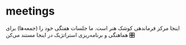 # meetings
اینجا مرکز فرماندهی کوشک هنر است. ما جلسات هفتگی خود را (جمعه‌ها) برای هماهنگی و برنامه‌ریزی استراتژیک در اینجا مستند می‌کن  🎛️
